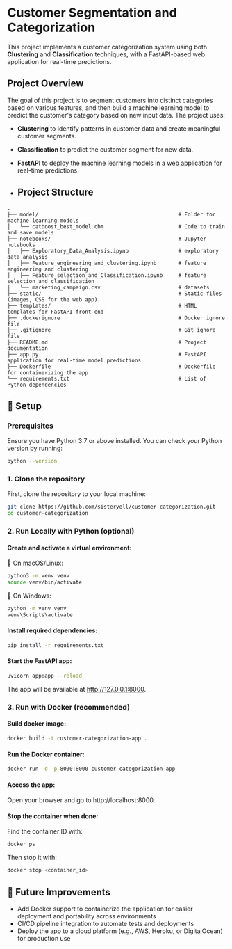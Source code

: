# Customer Segmentation and Categorization

This project implements a customer categorization system using both **Clustering** and **Classification** techniques, with a FastAPI-based web application for real-time predictions.

## Project Overview

The goal of this project is to segment customers into distinct categories based on various features, and then build a machine learning model to predict the customer's category based on new input data. The project uses:
- **Clustering** to identify patterns in customer data and create meaningful customer segments.
- **Classification** to predict the customer segment for new data.
- **FastAPI** to deploy the machine learning models in a web application for real-time predictions.

- ## Project Structure

```plaintext
.
├── model/                                             # Folder for machine learning models
│   └── catboost_best_model.cbm                        # Code to train and save models
├── notebooks/                                         # Jupyter notebooks
│   ├── Exploratory_Data_Analysis.ipynb                # exploratory data analysis
│   ├── Feature_engineering_and_clustering.ipynb       # feature engineering and clustering
│   ├── Feature_selection_and_Classification.ipynb     # feature selection and classification
│   └── marketing_campaign.csv                         # datasets
├── static/                                            # Static files (images, CSS for the web app)
├── templates/                                         # HTML templates for FastAPI front-end
├── .dockerignore                                      # Docker ignore file
├── .gitignore                                         # Git ignore file
├── README.md                                          # Project documentation
├── app.py                                             # FastAPI application for real-time model predictions
├── Dockerfile                                         # Dockerfile for containerizing the app
└── requirements.txt                                   # List of Python dependencies

```

## 🚀 Setup

### Prerequisites

Ensure you have Python 3.7 or above installed. You can check your Python version by running:

```bash
python --version
```

### 1. Clone the repository
First, clone the repository to your local machine:
```bash
git clone https://github.com/sisteryell/customer-categorization.git
cd customer-categorization
```

### 2. Run Locally with Python (optional)

#### Create and activate a virtual environment:

🔹 On macOS/Linux:

```bash
python3 -m venv venv
source venv/bin/activate
```

🔹 On Windows:

```bash
python -m venv venv
venv\Scripts\activate
```

#### Install required dependencies:

```bash
pip install -r requirements.txt
```

#### Start the FastAPI app:

```bash
uvicorn app:app --reload
```

The app will be available at http://127.0.0.1:8000.

### 3. Run with Docker (recommended)

#### Build docker image:

```bash
docker build -t customer-categorization-app .
```

#### Run the Docker container:

```bash
docker run -d -p 8000:8000 customer-categorization-app
```

#### Access the app:

Open your browser and go to http://localhost:8000.

#### Stop the container when done:

Find the container ID with:

```bash
docker ps
````

Then stop it with:

```bash
docker stop <container_id>
```

## 🚧 Future Improvements
-  Add Docker support to containerize the application for easier deployment and portability across environments
-  CI/CD pipeline integration to automate tests and deployments
-  Deploy the app to a cloud platform (e.g., AWS, Heroku, or DigitalOcean) for production use
